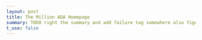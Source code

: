 ```yaml
---
layout: post
title: The Million ADA Homepage
summary: TODO right the summary and add failure tag somewhere also figure out dates
t_use: false
---
```


